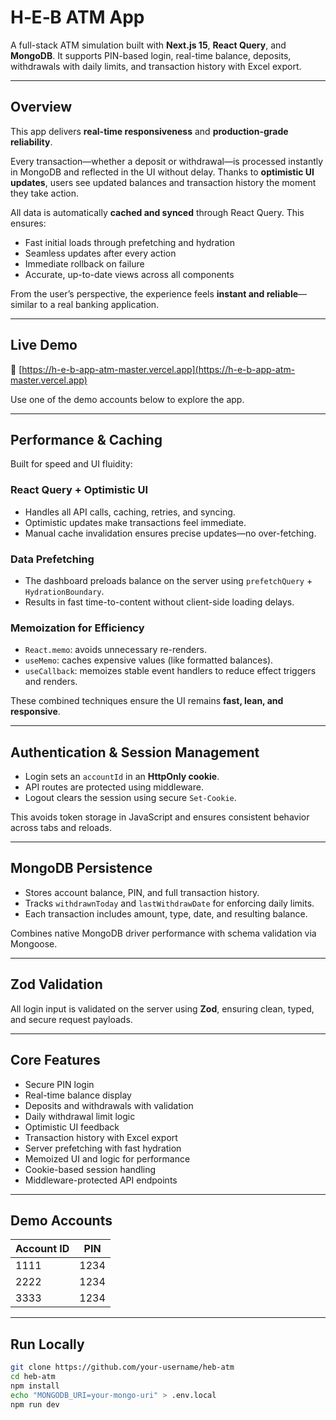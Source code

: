 # H‑E‑B ATM App

A full-stack ATM simulation built with **Next.js 15**, **React Query**, and **MongoDB**. It supports PIN-based login, real-time balance, deposits, withdrawals with daily limits, and transaction history with Excel export.

---

## Overview

This app delivers **real-time responsiveness** and **production-grade reliability**.

Every transaction—whether a deposit or withdrawal—is processed instantly in MongoDB and reflected in the UI without delay. Thanks to **optimistic UI updates**, users see updated balances and transaction history the moment they take action.

All data is automatically **cached and synced** through React Query. This ensures:
- Fast initial loads through prefetching and hydration
- Seamless updates after every action
- Immediate rollback on failure
- Accurate, up-to-date views across all components

From the user’s perspective, the experience feels **instant and reliable**—similar to a real banking application.

---

## Live Demo

🔗 [https://h-e-b-app-atm-master.vercel.app](https://h-e-b-app-atm-master.vercel.app)

Use one of the demo accounts below to explore the app.

---

## Performance & Caching

Built for speed and UI fluidity:

### React Query + Optimistic UI
- Handles all API calls, caching, retries, and syncing.
- Optimistic updates make transactions feel immediate.
- Manual cache invalidation ensures precise updates—no over-fetching.

### Data Prefetching
- The dashboard preloads balance on the server using `prefetchQuery` + `HydrationBoundary`.
- Results in fast time-to-content without client-side loading delays.

### Memoization for Efficiency
- `React.memo`: avoids unnecessary re-renders.
- `useMemo`: caches expensive values (like formatted balances).
- `useCallback`: memoizes stable event handlers to reduce effect triggers and renders.

These combined techniques ensure the UI remains **fast, lean, and responsive**.

---

## Authentication & Session Management

- Login sets an `accountId` in an **HttpOnly cookie**.
- API routes are protected using middleware.
- Logout clears the session using secure `Set-Cookie`.

This avoids token storage in JavaScript and ensures consistent behavior across tabs and reloads.

---

## MongoDB Persistence

- Stores account balance, PIN, and full transaction history.
- Tracks `withdrawnToday` and `lastWithdrawDate` for enforcing daily limits.
- Each transaction includes amount, type, date, and resulting balance.

Combines native MongoDB driver performance with schema validation via Mongoose.

---

## Zod Validation

All login input is validated on the server using **Zod**, ensuring clean, typed, and secure request payloads.

---

## Core Features

- Secure PIN login
- Real-time balance display
- Deposits and withdrawals with validation
- Daily withdrawal limit logic
- Optimistic UI feedback
- Transaction history with Excel export
- Server prefetching with fast hydration
- Memoized UI and logic for performance
- Cookie-based session handling
- Middleware-protected API endpoints

---

## Demo Accounts

| Account ID | PIN  |
|------------|------|
| 1111       | 1234  |
| 2222       | 1234  |
| 3333       | 1234  |

---

## Run Locally

```bash
git clone https://github.com/your-username/heb-atm
cd heb-atm
npm install
echo "MONGODB_URI=your-mongo-uri" > .env.local
npm run dev
